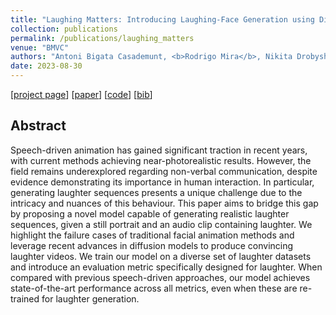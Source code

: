 ```yaml
---
title: "Laughing Matters: Introducing Laughing-Face Generation using Diffusion Models"
collection: publications
permalink: /publications/laughing_matters
venue: "BMVC"
authors: "Antoni Bigata Casademunt, <b>Rodrigo Mira</b>, Nikita Drobyshev, Konstantinos Vougioukas, Stavros Petridis, Maja Pantic"
date: 2023-08-30
---
```


[[project page](https://sites.google.com/view/laughing-matters)] [[paper](https://arxiv.org/abs/2305.08854)] [[code](https://github.com/antonibigata/Laughing-Matters)] [[bib](/files/bib/laughing-matters.bib)]

## Abstract
Speech-driven animation has gained significant traction in recent years, with current methods achieving near-photorealistic results. However, the field remains underexplored regarding non-verbal communication, despite evidence demonstrating its importance in human interaction. In particular, generating laughter sequences presents a unique challenge due to the intricacy and nuances of this behaviour. This paper aims to bridge this gap by proposing a novel model capable of generating realistic laughter sequences, given a still portrait and an audio clip containing laughter. We highlight the failure cases of traditional facial animation methods and leverage recent advances in diffusion models to produce convincing laughter videos. We train our model on a diverse set of laughter datasets and introduce an evaluation metric specifically designed for laughter. When compared with previous speech-driven approaches, our model achieves state-of-the-art performance across all metrics, even when these are re-trained for laughter generation. 